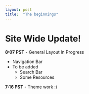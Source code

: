 ```yaml
---
layout: post
title:  "The beginnings"
---
```


# Site Wide Update!
**8:07 PST** - General Layout In Progress
- Navigation Bar
- To be added
  - Search Bar
  - Some Resources <br />

**7:16 PST** - Theme work :)
